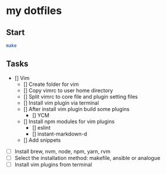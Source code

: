 my dotfiles
=

## Start
```bash
make
```

## Tasks
- [] Vim
  - [] Create folder for vim
  - [] Copy vimrc to user home directory
  - [] Split vimrc to core file and plugin setting files
  - [] Install vim plugin via terminal
  - [] After install vim plugin build some plugins
    - [] YCM
  - [] Install npm modules for vim plugins
    - [] eslint
    - [] instant-markdown-d
  - [] Add snippets

- [ ] Install brew, nvm, node, npm, yarn, rvm
- [ ] Select the installation method: makefile, ansible or analogue
- [ ] Install vim plugins from terminal
